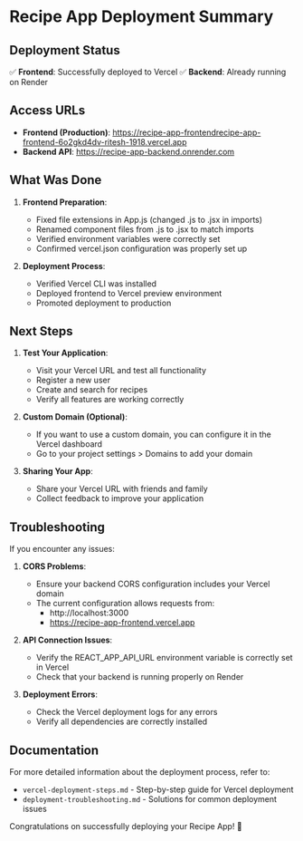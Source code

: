 # Recipe App Deployment Summary

## Deployment Status

✅ **Frontend**: Successfully deployed to Vercel
✅ **Backend**: Already running on Render

## Access URLs

- **Frontend (Production)**: https://recipe-app-frontendrecipe-app-frontend-6o2gkd4dv-ritesh-1918.vercel.app
- **Backend API**: https://recipe-app-backend.onrender.com

## What Was Done

1. **Frontend Preparation**:
   - Fixed file extensions in App.js (changed .js to .jsx in imports)
   - Renamed component files from .js to .jsx to match imports
   - Verified environment variables were correctly set
   - Confirmed vercel.json configuration was properly set up

2. **Deployment Process**:
   - Verified Vercel CLI was installed
   - Deployed frontend to Vercel preview environment
   - Promoted deployment to production

## Next Steps

1. **Test Your Application**:
   - Visit your Vercel URL and test all functionality
   - Register a new user
   - Create and search for recipes
   - Verify all features are working correctly

2. **Custom Domain (Optional)**:
   - If you want to use a custom domain, you can configure it in the Vercel dashboard
   - Go to your project settings > Domains to add your domain

3. **Sharing Your App**:
   - Share your Vercel URL with friends and family
   - Collect feedback to improve your application

## Troubleshooting

If you encounter any issues:

1. **CORS Problems**:
   - Ensure your backend CORS configuration includes your Vercel domain
   - The current configuration allows requests from:
     - http://localhost:3000
     - https://recipe-app-frontend.vercel.app

2. **API Connection Issues**:
   - Verify the REACT_APP_API_URL environment variable is correctly set in Vercel
   - Check that your backend is running properly on Render

3. **Deployment Errors**:
   - Check the Vercel deployment logs for any errors
   - Verify all dependencies are correctly installed

## Documentation

For more detailed information about the deployment process, refer to:
- `vercel-deployment-steps.md` - Step-by-step guide for Vercel deployment
- `deployment-troubleshooting.md` - Solutions for common deployment issues

Congratulations on successfully deploying your Recipe App! 🎉